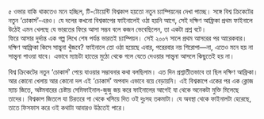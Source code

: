 ৫ ওভার বাকি থাকতেও মনে হচ্ছিল, টি-টোয়েন্টি বিশ্বকাপ হয়তো নতুন চ্যাম্পিয়নের দেখা পাচ্ছে। সঙ্গে বিশ্ব ক্রিকেটের নতুন ‘চোকার্স’-এরও। যে দলের কখনো বিশ্বকাপের ফাইনালেই ওঠা হয়নি আগে, সেই দক্ষিণ আফ্রিকা প্রথম ফাইনালে উঠেই এমন খেলছে যে ভারতের ফিরে আসা সম্ভব বলে কজন ভেবেছিলেন, তা একটা প্রশ্ন বটে।  
ফিরে আসার দুর্দান্ত এক গল্প লিখে শেষ পর্যন্ত ভারতই চ্যাম্পিয়ন। সেই ২০০৭ সালে প্রথম আসরের পর আরেকবার। দক্ষিণ আফ্রিকা কিসে সান্ত্বনা খুঁজবে? ফাইনালে তো ওঠা হয়েছে এবার, পরেরবার নয় শিরোপা—না, এতেও মনে হয় না সান্ত্বনা পাওয়া যাবে। এভাবে ম্যাচটা হাতের মুঠো থেকে গলে যেতে দেওয়ার সান্ত্বনা আসলে কিছুতেই হয় না।

বিশ্ব ক্রিকেটের নতুন ‘চোকার্স’ পেয়ে যাওয়ার সম্ভাবনার কথা বলছিলাম। এত দিন প্রশ্নাতীতভাবে তা ছিল দক্ষিণ আফ্রিকা। আর কোনো খেলায় আর কোনো দল এই ‘চোকার্স’ অপবাদ এভাবে বয়ে বেড়ায়নি। এই বিশ্বকাপে একের পর এক ক্লোজ ম্যাচ জিতে, অষ্টমবারের চেষ্টায় সেমিফাইনাল-জুজু জয় করে ফাইনালের আগেই যা থেকে অনেকটা মুক্তি মিলেছে তাদের। বিশ্বকাপ জিতলে যা চিরতরে গা থেকে খসিয়ে দিত ওই দুঃসহ তকমাটা। যে অবস্থা থেকে ফাইনালটা হেরেছে, তাতে ফিসফাস করে ওই কথাটা আবারও উঠতেই পারে।
